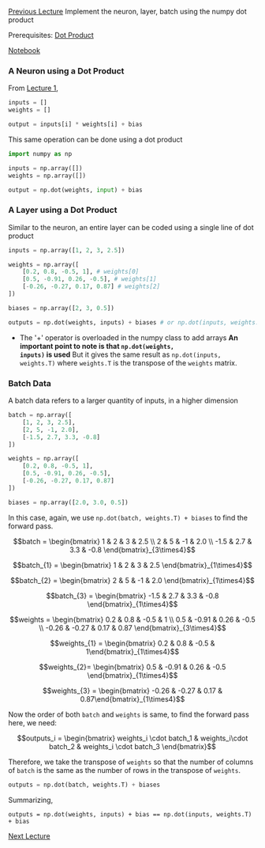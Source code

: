 [Previous Lecture](Session_1.md)
Implement the neuron, layer, batch using the numpy dot product

Prerequisites: [Dot Product](../Prerequisites/Dot_Products.md)

[Notebook](/code-files/2_Using_NumPy.ipynb)

### A Neuron using a Dot Product

From [Lecture 1](Lecture_1), 
```python
inputs = []
weights = []

output = inputs[i] * weights[i] + bias
```
This same operation can be done using a dot product
```python
import numpy as np

inputs = np.array([])
weights = np.array([])

output = np.dot(weights, input) + bias
```


### A Layer using a Dot Product

Similar to the neuron, an entire layer can be coded using a single line of dot product

```python
inputs = np.array([1, 2, 3, 2.5])

weights = np.array([
    [0.2, 0.8, -0.5, 1], # weights[0]
    [0.5, -0.91, 0.26, -0.5], # weights[1]
    [-0.26, -0.27, 0.17, 0.87] # weights[2]
])

biases = np.array([2, 3, 0.5])

outputs = np.dot(weights, inputs) + biases # or np.dot(inputs, weights.T)
```

 - The '+' operator is overloaded in the numpy class to add arrays
**An important point to note is that <code>np.dot(weights, inputs)</code> is used**
But it gives the same result as <code>np.dot(inputs, weights.T)</code> where `weights.T` is the transpose of the `weights` matrix.

### Batch Data

A batch data refers to a larger quantity of inputs, in a higher dimension

```python
batch = np.array([
    [1, 2, 3, 2.5],
    [2, 5, -1, 2.0],
    [-1.5, 2.7, 3.3, -0.8]
])

weights = np.array([
    [0.2, 0.8, -0.5, 1],
    [0.5, -0.91, 0.26, -0.5],
    [-0.26, -0.27, 0.17, 0.87]
])

biases = np.array([2.0, 3.0, 0.5])
```

In this case, again, we use `np.dot(batch, weights.T) + biases` to find the forward pass.

```math
batch = \begin{bmatrix} 1 & 2 & 3 & 2.5 \\ 2 & 5 & -1 & 2.0 \\ -1.5 & 2.7 & 3.3 & -0.8 \end{bmatrix}_{3\times4}
```
```math
batch_{1} = \begin{bmatrix} 1 & 2 & 3 & 2.5 \end{bmatrix}_{1\times4}
```

```math
batch_{2} = \begin{bmatrix} 2 & 5 & -1 & 2.0 \end{bmatrix}_{1\times4}
```

```math
batch_{3} = \begin{bmatrix} -1.5 & 2.7 & 3.3 & -0.8 \end{bmatrix}_{1\times4}
```

```math
weights = \begin{bmatrix} 0.2 & 0.8 & -0.5 & 1 \\ 0.5 & -0.91 & 0.26 & -0.5 \\ -0.26 & -0.27 & 0.17 & 0.87 \end{bmatrix}_{3\times4}
```

```math
weights_{1} = \begin{bmatrix} 0.2 & 0.8 & -0.5 & 1\end{bmatrix}_{1\times4}
```

```math
weights_{2}= \begin{bmatrix} 0.5 & -0.91 & 0.26 & -0.5 \end{bmatrix}_{1\times4}
```

```math
weights_{3} = \begin{bmatrix} -0.26 & -0.27 & 0.17 & 0.87\end{bmatrix}_{1\times4}
```

Now the order of both `batch` and `weights` is same, to find the forward pass here, we need:


```math
outputs_i = \begin{bmatrix} weights_i \cdot batch_1 & weights_i\cdot batch_2 & weights_i \cdot batch_3 \end{bmatrix}
```

Therefore, we take the transpose of `weights` so that the number of columns of `batch` is the same as the number of rows in the transpose of `weights`.

```python
outputs = np.dot(batch, weights.T) + biases
```

Summarizing, 

```
outputs = np.dot(weights, inputs) + bias == np.dot(inputs, weights.T) + bias
```

[Next Lecture](Session_3.md)
